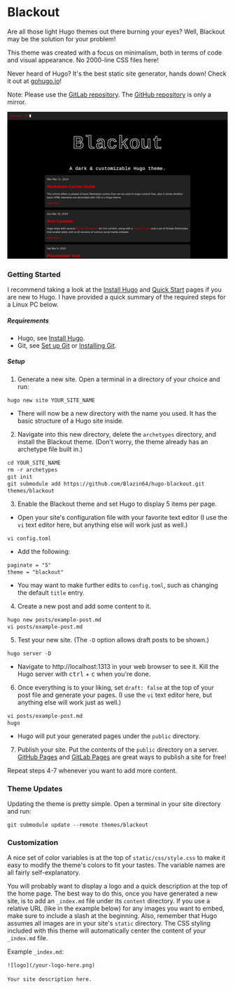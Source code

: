 # Blackout

Are all those light Hugo themes out there burning your eyes? Well, Blackout may be the solution for your problem!

This theme was created with a focus on minimalism, both in terms of code and visual appearance. No 2000-line CSS files here!

Never heard of Hugo? It's the best static site generator, hands down! Check it out at [gohugo.io](https://gohugo.io/)!

Note: Please use the [GitLab repository](https://gitlab.com/Blazin64/hugo-blackout). The [GitHub repository](https://github.com/Blazin64/hugo-blackout) is only a mirror.

![screenshot](https://raw.githubusercontent.com/Blazin64/hugo-blackout/master/images/screenshot.png)

### Getting Started

I recommend taking a look at the [Install Hugo](https://gohugo.io/getting-started/installing) and [Quick Start](https://gohugo.io/getting-started/quick-start) pages if you are new to Hugo. I have provided a quick summary of the required steps for a Linux PC below.

##### Requirements
 * Hugo, see [Install Hugo](https://gohugo.io/getting-started/installing).
 * Git, see [Set up Git](https://help.github.com/en/github/getting-started-with-github/set-up-git) or [Installing Git](https://gist.github.com/derhuerst/1b15ff4652a867391f03).

##### Setup

1. Generate a new site. Open a terminal in a directory of your choice and run:

```
hugo new site YOUR_SITE_NAME
```

  * There will now be a new directory with the name you used. It has the basic structure of a Hugo site inside.

2. Navigate into this new directory, delete the `archetypes` directory, and install the Blackout theme. (Don't worry, the theme already has an archetype file built in.)

```
cd YOUR_SITE_NAME
rm -r archetypes
git init
git submodule add https://github.com/Blazin64/hugo-blackout.git themes/blackout
```

3. Enable the Blackout theme and set Hugo to display 5 items per page.

  * Open your site's configuration file with your favorite text editor (I use the `vi` text editor here, but anything else will work just as well.)

```
vi config.toml
```

  * Add the following:

```
paginate = "5"
theme = "blackout"
```

  * You may want to make further edits to `config.toml`, such as changing the default `title` entry.

4. Create a new post and add some content to it.

```
hugo new posts/example-post.md
vi posts/example-post.md
```

5. Test your new site. (The `-D` option allows draft posts to be shown.)

```
hugo server -D
```

  * Navigate to http://localhost:1313 in your web browser to see it. Kill the Hugo server with <kbd>ctrl</kbd> + <kbd>c</kbd> when you're done.

6. Once everything is to your liking, set `draft: false` at the top of your post file and generate your pages. (I use the `vi` text editor here, but anything else will work just as well.)

```
vi posts/example-post.md
hugo
```

  * Hugo will put your generated pages under the `public` directory.

7. Publish your site. Put the contents of the `public` directory on a server. [GitHub Pages](https://pages.github.com/) and [GitLab Pages](https://docs.gitlab.com/ee/user/project/pages/) are great ways to publish a site for free!

Repeat steps 4-7 whenever you want to add more content.


### Theme Updates

Updating the theme is pretty simple. Open a terminal in your site directory and run:

```
git submodule update --remote themes/blackout
```

### Customization

A nice set of color variables is at the top of `static/css/style.css` to make it easy to modify the theme's colors to fit your tastes. The variable names are all fairly self-explanatory.

You will probably want to display a logo and a quick description at the top of the home page. The best way to do this, once you have generated a new site, is to add an `_index.md` file under its `content` directory. If you use a relative URL (like in the example below) for any images you want to embed, make sure to include a slash at the beginning. Also, remember that Hugo assumes all images are in your site's `static` directory. The CSS styling included with this theme will automatically center the content of your `_index.md` file.

Example `_index.md`:

```
![logo](/your-logo-here.png)

Your site description here.
```
